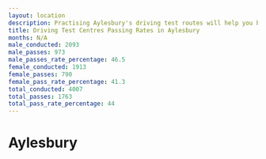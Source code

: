 ```yaml
---
layout: location
description: Practising Aylesbury's driving test routes will help you become more confident in your gear-changing abilities.
title: Driving Test Centres Passing Rates in Aylesbury
months: N/A
male_conducted: 2093
male_passes: 973
male_passes_rate_percentage: 46.5
female_conducted: 1913
female_passes: 790
female_pass_rate_percentage: 41.3
total_conducted: 4007
total_passes: 1763
total_pass_rate_percentage: 44
---
```


# Aylesbury

